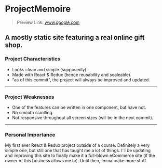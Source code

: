 # ProjectMemoire
> Preview Link: www.google.com


A mostly static site featuring a real online gift shop.
----
### Project Characteristics
* Looks clean and simple (supposedly).
* Made with React & Redux (hence reusability and scaleable).
* "as of this commit", the project will always be improved and updated.
----
### Project Weaknesses
* One of the features can be written in one component, but have not.
* No smooth scrolling.
* Not responsive throughout all screen sizes (will be in the next commit).
----
### Personal Importance
My first ever React & Redux project outside of a course. Definitely a very simple one, 
but still one that has taught me a lot of things. I'll be updating and improving this site 
to finally make it a full-blown eCommerce site (if the owner of this business allows me to). 
Until then, Imma make more stuff.
